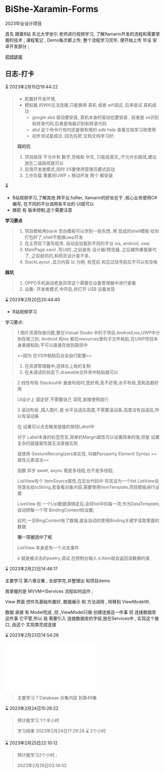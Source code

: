 # BiShe-Xaramin-Forms
2023毕业设计项目 

首先 跟着B站 东北大学张引 老师进行视频学习,
了解Xamarin开发的流程和需要掌握的技术 ;
课程笔记 , Demo每次都上传;
整个流程学习完毕, 便开始上传 毕设 安卓开发部分 ;



[视频链接](https://space.bilibili.com/15135791/channel/seriesdetail?sid=1174637)

## 日志-打卡

:hourglass_flowing_sand: 2023年2月15日19:44:22

> * 配置好开发环境,
> * 模拟器 的Wifi无法连接,只能换用 真机 或者 wif调试, 后来尝试  真机成功
>   * google abd 驱动要安装, 真机本身的驱动也要安装 , 前者是 vs识别和转录代码,后者是电脑识别和转录代码
>   * abd 这个命令行有时还是很有用的   adb help 查看文档学习和使用
>   * 初步测试是成功 ;回去先把 文档文档学习好;
>
> **踩的坑**
>
> 1. 项目路径 不允许有 数字,空格和 中文, 只能说英文,;不允许长路径,建议放在二级路径就可以
> 2. 启用开发者模式,同时 VS要使用管理员模式启动
> 3. 工作负载 需要将UWP + 移动开发 两个 都安装



:hourglass_flowing_sand:

* B站视频学习,了解其他 跨平台,fullter,  Xamarin的好处在于 ,核心业务使用C#编写, 在不同的平台调用各平台的 UI就可以
* 微软 有 版本控制,这个需要注意 

**学习要点**

> 1. 项目模板用blank 空白模板可以学到一些东西, 用 现成的shell模板 给你打包好了,shell不能做uwp开发
> 2. 在主项目下面写程序, 自动会加载到不同的平台 ios, android, uwp
> 3. MainPage.xaml ,写UI的 ,之前是有 设计器/预览器, 之后被热重载替代了, 之前挺坑的,和网页设计差不多,
> 4. StackLayout ,显示内容 以 <Label  />为例, 标签前 和见过括号前后不可以有空格

**踩坑**

> 1. OPPO手机驱动老是异常这个需要在设备管理器中进行查看
> 2. 设置- 开发者模式 中开启,并打开 USB 设备发现



:hourglass: 2023年2月20日20:44:40

* B站视频学习 

学习要点:

> 1 图片资源存放问题,要在Vistual Studio 中的子项目,Android,ios,UWP中分别存放三份;
> Android 和ios 都在resources里的子文件粘贴,在UWP项目本身直接粘贴;不可以直接存放到路径中
>
> ==因为 在VS中粘贴后台会自行配置== 
>
> 1. 在资源管理器中,选择左上角的复制
> 2. 在未调试的状态下,drawable文件夹中粘贴就可以

> 2 线性布局 Stackout中 垂直布局时,宽好用,高不好用,水平布局,宽和高都好用
>
> UI设计上 固定好,不需要自己 深究,直接使用就行
>
> 3 滚动布局 ,插入图片,是 水平自适应高度,不需要滚动条,高度没有自适应,所以有滚动条

> 在 设置可以点击触发链接的按钮Label中
>
> 对于 Label本身的标签而言,简单的Margin属性可以设置简单的值,但是 设置复杂的链接属性就无法直接实现
>
> 就使用 GestureRecongizers来实现, 叫做Pproperty Element Syntax ==属性元素语法==
>
> 函数 异步 await, async  既是多线程,也不是多线程;

> ListView有个 ItemSource属性,在后台代码中 将其设为一个list
> ListView会将类名给toString,若查看对象内容,需要使用ItemTemplate,项目模板进行设置
>
> LiveView 和 一个List数据源绑定后,会将list中的每一项,作为DataTemplate,自动把每一个项 BindingContext给设置;
>
> 此时,一旦BingContext有了数据,就会自动的使用Binding关键字读取里面的数据
>
> **哪一项被选中了呢**
>
> ListView 本身是有一个点击事件
>
> e 就是被点击的poetry,调试,在控制台输入 e.Item就会返回该数据的值



:hourglass: 2023年2月22日14:46:17 

主要学习 第六章合集 , 全部学完,并整理出 和项目demo

我掌握的是 MVVM+IServices 流程如何运作 ;

View 界面 控件先基础布置好, 数据展示 和 方法调用 , 转移到 ViewModel中,

数据 承接 有 Model完成 ,但 ,ViewModel只做 创建连接这一件事  但 连接数据库 这件事 它不管,所以 我 需要引入 连接数据库的字段,放在Services中 , 实现这个接口, 由这个 实现类完成连接 

:hourglass: 2023年2月23日14:54:26

<iframe src="//player.bilibili.com/player.html?aid=845292633&bvid=BV1t54y1j76Y&cid=329312439&page=1" scrolling="no" border="0" frameborder="no" framespacing="0" allowfullscreen="true"> </iframe>

> 主要学习 7 Database 合集内容 到第49集

:hourglass: 2023年2月24日15:26:22 

> 预计能学习 1个半小时 
>
> 学习结束  2023年2月24日17:29:28   :hourglass: 2个小时 

:hourglass: 2023年2月25日22:10:12

> 预计能学习2个小时 ;
>
> 2023年2月26日03:14:02
